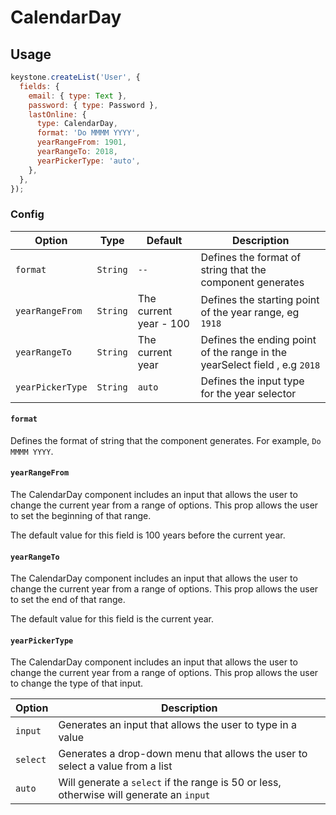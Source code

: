 <!--[meta]
section: field-types
title: CalendarDay
[meta]-->

# CalendarDay

## Usage

```js
keystone.createList('User', {
  fields: {
    email: { type: Text },
    password: { type: Password },
    lastOnline: {
      type: CalendarDay,
      format: 'Do MMMM YYYY',
      yearRangeFrom: 1901,
      yearRangeTo: 2018,
      yearPickerType: 'auto',
    },
  },
});
```

### Config

| Option           | Type     | Default                | Description                                                                |
| ---------------- | -------- | ---------------------- | -------------------------------------------------------------------------- |
| `format`         | `String` | `--`                   | Defines the format of string that the component generates                  |
| `yearRangeFrom`  | `String` | The current year - 100 | Defines the starting point of the year range, eg `1918`                    |
| `yearRangeTo`    | `String` | The current year       | Defines the ending point of the range in the yearSelect field , e.g `2018` |
| `yearPickerType` | `String` | `auto`                 | Defines the input type for the year selector                               |

#### `format`

Defines the format of string that the component generates. For example, `Do MMMM YYYY`.

#### `yearRangeFrom`

The CalendarDay component includes an input that allows the user to change the current year from a range of options.
This prop allows the user to set the beginning of that range.

The default value for this field is 100 years before the current year.

#### `yearRangeTo`

The CalendarDay component includes an input that allows the user to change the current year from a range of options.
This prop allows the user to set the end of that range.

The default value for this field is the current year.

#### `yearPickerType`

The CalendarDay component includes an input that allows the user to change the current year from a range of options. This prop allows the user to change the type of that input.

| Option   | Description                                                                             |
| -------- | --------------------------------------------------------------------------------------- |
| `input`  | Generates an input that allows the user to type in a value                              |
| `select` | Generates a drop-down menu that allows the user to select a value from a list           |
| `auto`   | Will generate a `select` if the range is 50 or less, otherwise will generate an `input` |
